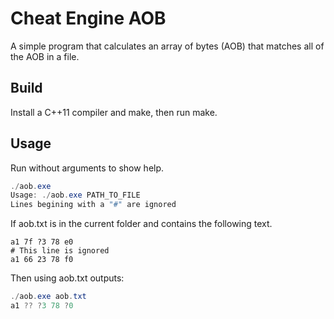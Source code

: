 # Cheat Engine AOB

A simple program that calculates an array of bytes (AOB) that matches all of the AOB in a file.

## Build

Install a C++11 compiler and make, then run make.

## Usage

Run without arguments to show help.

```powershell
./aob.exe
Usage: ./aob.exe PATH_TO_FILE
Lines begining with a "#" are ignored
```

If aob.txt is in the current folder and contains the following text.

```
a1 7f ?3 78 e0
# This line is ignored
a1 66 23 78 f0
```

Then using aob.txt outputs:

```powershell
./aob.exe aob.txt
a1 ?? ?3 78 ?0
```